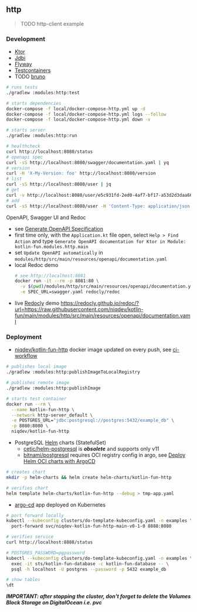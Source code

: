 ## http

> TODO http-client example

### Development

* [Ktor](https://ktor.io/docs)
* [Jdbi](https://jdbi.org)
* [Flyway](https://documentation.red-gate.com/fd)
* [Testcontainers](https://java.testcontainers.org)
* TODO [bruno](https://www.usebruno.com)

```bash
# runs tests
./gradlew :modules:http:test

# starts dependencies
docker-compose -f local/docker-compose-http.yml up -d
docker-compose -f local/docker-compose-http.yml logs --follow
docker-compose -f local/docker-compose-http.yml down -v

# starts server
./gradlew :modules:http:run

# healthcheck
curl http://localhost:8080/status
# openapi spec
curl -sS http://localhost:8080/swagger/documentation.yaml | yq
# version
curl -H 'X-My-Version: foo' http://localhost:8080/version
# list
curl -sS http://localhost:8080/user | jq
# get
curl -v http://localhost:8080/user/e5c931fd-2ed0-4af7-bf17-a53d2d3daa66
# add
curl -sS http://localhost:8080/user -H 'Content-Type: application/json' --data '{"name":"foo","age":42}' | jq
```

OpenAPI, Swagger UI and Redoc
- see [Generate OpenAPI Specification](https://www.jetbrains.com/help/idea/ktor.html#openapi)
- first time only, with the `Application.kt` file open, select `Help > Find Action` and type `Generate OpenAPI documentation for Ktor in Module: kotlin-fun.modules.http.main`
- set `Update OpenAPI automatically` in `modules/http/src/main/resources/openapi/documentation.yaml`
- local Redoc demo
    ```bash
    # see http://localhost:8081
    docker run -it --rm -p 8081:80 \
      -v $(pwd)/modules/http/src/main/resources/openapi/documentation.yaml:/usr/share/nginx/html/swagger.yaml \
      -e SPEC_URL=swagger.yaml redocly/redoc
    ```
- live [Redocly](https://redocly.com/docs/redoc/) demo https://redocly.github.io/redoc/?url=https://raw.githubusercontent.com/niqdev/kotlin-fun/main/modules/http/src/main/resources/openapi/documentation.yaml

### Deployment

* [niqdev/kotlin-fun-http](https://hub.docker.com/r/niqdev/kotlin-fun-http) docker image updated on every push, see [ci-workflow](https://github.com/niqdev/kotlin-fun/blob/main/.github/workflows/ci.yml)

```bash
# publishes local image
./gradlew :modules:http:publishImageToLocalRegistry

# publishes remote image
./gradlew :modules:http:publishImage

# starts test container
docker run --rm \
  --name kotlin-fun-http \
  --network http-server_default \
  -e POSTGRES_URL="jdbc:postgresql://postgres:5432/example_db" \
  -p 8080:8080 \
  niqdev/kotlin-fun-http
```

* PostgreSQL [Helm](https://helm.sh/docs) charts (StatefulSet)
  - [cetic/helm-postgresql](https://github.com/cetic/helm-postgresql) is ***obsolete*** and supports only v11
  - [bitnami/postgresql](https://github.com/bitnami/charts/tree/main/bitnami/postgresql) requires OCI registry config in argo, see [Deploy Helm OCI charts with ArgoCD](https://drake0103.medium.com/deploy-helm-oci-charts-with-argocd-583699c7d739)

```bash
# creates chart
mkdir -p helm-charts && helm create helm-charts/kotlin-fun-http

# verifies chart
helm template helm-charts/kotlin-fun-http --debug > tmp-app.yaml
```

* [argo-cd](https://github.com/hckops/kube-template/blob/main/applications/templates/examples/kotlin-fun.yaml) app deployed on Kubernetes

```bash
# port forward locally
kubectl --kubeconfig clusters/do-template-kubeconfig.yaml -n examples \
  port-forward svc/niqdev-kotlin-fun-http-main-v0-1-0 8888:8080

# verifies service
curl http://localhost:8888/status

# POSTGRES_PASSWORD=pgpassword
kubectl --kubeconfig clusters/do-template-kubeconfig.yaml -n examples \
  exec -it sts/kotlin-fun-database -c kotlin-fun-database -- \
  psql -h localhost -U postgres --password -p 5432 example_db

# show tables
\dt
```

***IMPORTANT: after stopping the cluster, don't forget to delete the Volumes Block Storage on DigitalOcean i.e. pvc***

